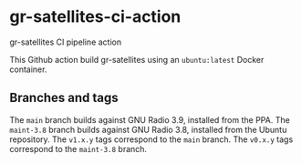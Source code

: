 # gr-satellites-ci-action
gr-satellites CI pipeline action

This Github action build gr-satellites using an `ubuntu:latest` Docker
container.

## Branches and tags

The `main` branch builds against GNU Radio 3.9, installed from the PPA. The
`maint-3.8` branch builds against GNU Radio 3.8, installed from the Ubuntu
repository. The `v1.x.y` tags correspond to the `main` branch. The `v0.x.y` tags
correspond to the `maint-3.8` branch.
